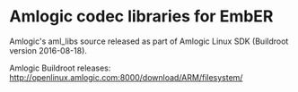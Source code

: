 Amlogic codec libraries for EmbER
=================================

Amlogic's aml_libs source released as part of Amlogic Linux SDK (Buildroot version 2016-08-18).

Amlogic Buildroot releases:
http://openlinux.amlogic.com:8000/download/ARM/filesystem/
